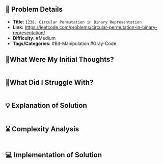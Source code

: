 ## 📝 Problem Details

- **Title:** `1238. Circular Permutation in Binary Representation`
- **Link:** https://leetcode.com/problems/circular-permutation-in-binary-representation/
- **Difficulty:** #Medium 
- **Tags/Categories:** #Bit-Manipulation #Gray-Code

## 💭What Were My Initial Thoughts?

```

```

## 🤔What Did I Struggle With?

```

```

## 💡 Explanation of Solution

```

```

## ⌛ Complexity Analysis

```

```

## 💻 Implementation of Solution

```cpp

```